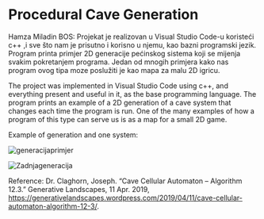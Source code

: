 # Procedural Cave Generation

Hamza Miladin 
BOS:
Projekat je realizovan u Visual Studio Code-u koristeći c++ ,i sve što nam je prisutno i korisno u njemu, kao bazni programski jezik. Program printa primjer 2D generacije pećinskog sistema koji se mijenja svakim pokretanjem programa. Jedan od mnogih primjera kako nas program ovog tipa moze poslužiti je kao mapa za malu 2D igricu. 



The project was implemented in Visual Studio Code using c++, and everything present and useful in it, as the base programming language. The program prints an example of a 2D generation of a cave system that changes each time the program is run. One of the many examples of how a program of this type can serve us is as a map for a small 2D game.



Example of generation and one system:


![generacijaprimjer](https://user-images.githubusercontent.com/117471235/200132900-b9cfa0e9-37c9-40df-8fa8-193c72f72880.gif)


![Zadnjageneracija](https://user-images.githubusercontent.com/117471235/200133801-38b33880-47b6-48a0-9805-ef58d4bed3ba.png)



Reference:
Dr. Claghorn, Joseph. “Cave Cellular Automaton – Algorithm 12.3.” Generative Landscapes, 11 Apr. 2019, https://generativelandscapes.wordpress.com/2019/04/11/cave-cellular-automaton-algorithm-12-3/.
